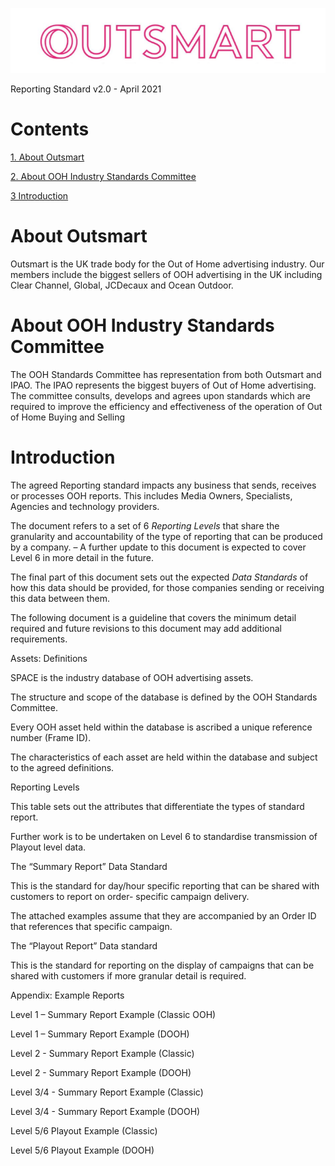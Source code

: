 ![OutsmartLogo](Pictures/OutsmartLogo.png)

Reporting Standard v2.0 - April 2021

# Contents



[1. About Outsmart](#1-introductionoverview)

[2. About OOH Industry Standards Committee](#about-ooh-industry-standards-committee)

[3 Introduction](#21-account)

# About Outsmart

Outsmart is the UK trade body for the Out of Home advertising industry. Our members include the biggest
sellers of OOH advertising in the UK including Clear Channel, Global, JCDecaux and Ocean Outdoor.

# About OOH Industry Standards Committee

The OOH Standards Committee has representation from both Outsmart and IPAO. The IPAO represents the
biggest buyers of Out of Home advertising. The committee consults, develops and agrees upon standards which
are required to improve the efficiency and effectiveness of the operation of Out of Home Buying and Selling

# Introduction

The agreed Reporting standard impacts any business that sends, receives or processes OOH reports. This
includes Media Owners, Specialists, Agencies and technology providers.

The document refers to a set of 6 _Reporting Levels_ that share the granularity and accountability of the type of
reporting that can be produced by a company. – A further update to this document is expected to cover Level 6
in more detail in the future.

The final part of this document sets out the expected _Data Standards_ of how this data should be provided, for
those companies sending or receiving this data between them.

The following document is a guideline that covers the minimum detail required and future revisions to this
document may add additional requirements.


Assets: Definitions

SPACE is the industry database of OOH advertising assets.

The structure and scope of the database is defined by the OOH Standards Committee.

Every OOH asset held within the database is ascribed a unique reference number (Frame ID).

The characteristics of each asset are held within the database and subject to the agreed definitions.


Reporting Levels

This table sets out the attributes that differentiate the types of standard report.

Further work is to be undertaken on Level 6 to standardise transmission of Playout level data.


The “Summary Report” Data Standard

This is the standard for day/hour specific reporting that can be shared with customers to report on order-
specific campaign delivery.

The attached examples assume that they are accompanied by an Order ID that references that specific
campaign.

The “Playout Report” Data standard

This is the standard for reporting on the display of campaigns that can be shared with customers if more
granular detail is required.


Appendix: Example Reports

Level 1 – Summary Report Example (Classic OOH)

Level 1 – Summary Report Example (DOOH)

Level 2 - Summary Report Example (Classic)


Level 2 - Summary Report Example (DOOH)

Level 3/4 - Summary Report Example (Classic)

Level 3/4 - Summary Report Example (DOOH)


Level 5/6 Playout Example (Classic)

Level 5/6 Playout Example (DOOH)
